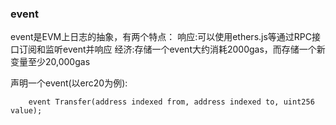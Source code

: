 ### event

event是EVM上日志的抽象，有两个特点：
响应:可以使用ethers.js等通过RPC接口订阅和监听event并响应
经济:存储一个event大约消耗2000gas，而存储一个新变量至少20,000gas

声明一个event(以erc20为例):
``` solidity
    event Transfer(address indexed from, address indexed to, uint256 value);
```